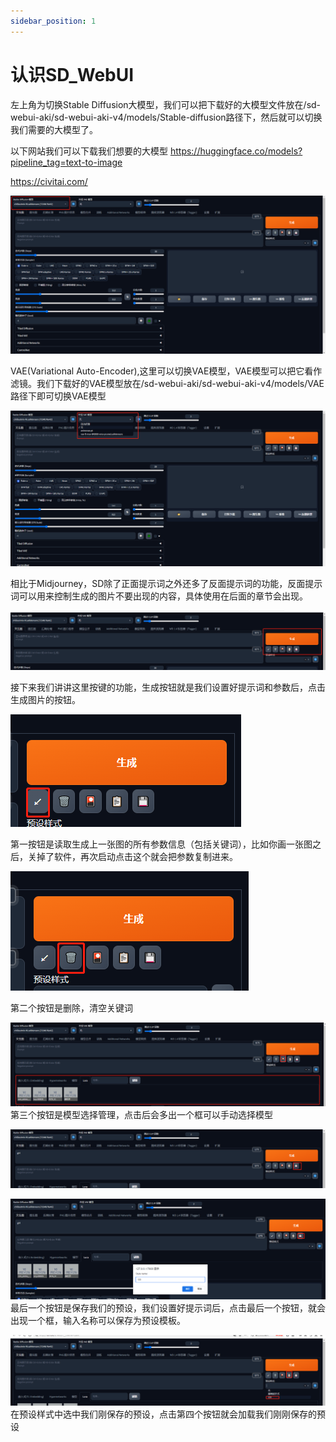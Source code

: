 ```yaml
---
sidebar_position: 1
---
```


# 认识SD_WebUI


左上角为切换Stable Diffusion大模型，我们可以把下载好的大模型文件放在/sd-webui-aki/sd-webui-aki-v4/models/Stable-diffusion路径下，然后就可以切换我们需要的大模型了。

以下网站我们可以下载我们想要的大模型
https://huggingface.co/models?pipeline_tag=text-to-image

https://civitai.com/

![describe1](./img/img59.png)



VAE(Variational Auto-Encoder),这里可以切换VAE模型，VAE模型可以把它看作滤镜。我们下载好的VAE模型放在/sd-webui-aki/sd-webui-aki-v4/models/VAE路径下即可切换VAE模型

![describe1](./img/img60.png)


相比于Midjourney，SD除了正面提示词之外还多了反面提示词的功能，反面提示词可以用来控制生成的图片不要出现的内容，具体使用在后面的章节会出现。

![describe1](./img/img61.png)

接下来我们讲讲这里按键的功能，生成按钮就是我们设置好提示词和参数后，点击生成图片的按钮。



![describe1](./img/img62.png)

第一按钮是读取生成上一张图的所有参数信息（包括关键词），比如你画一张图之后，关掉了软件，再次启动点击这个就会把参数复制进来。


![describe1](./img/img63.png)

第二个按钮是删除，清空关键词

![describe1](./img/img64.png)
第三个按钮是模型选择管理，点击后会多出一个框可以手动选择模型


![describe1](./img/img66.png)

![describe1](./img/img67.png)
最后一个按钮是保存我们的预设，我们设置好提示词后，点击最后一个按钮，就会出现一个框，输入名称可以保存为预设模板。

![describe1](./img/img68.png)
在预设样式中选中我们刚保存的预设，点击第四个按钮就会加载我们刚刚保存的预设


